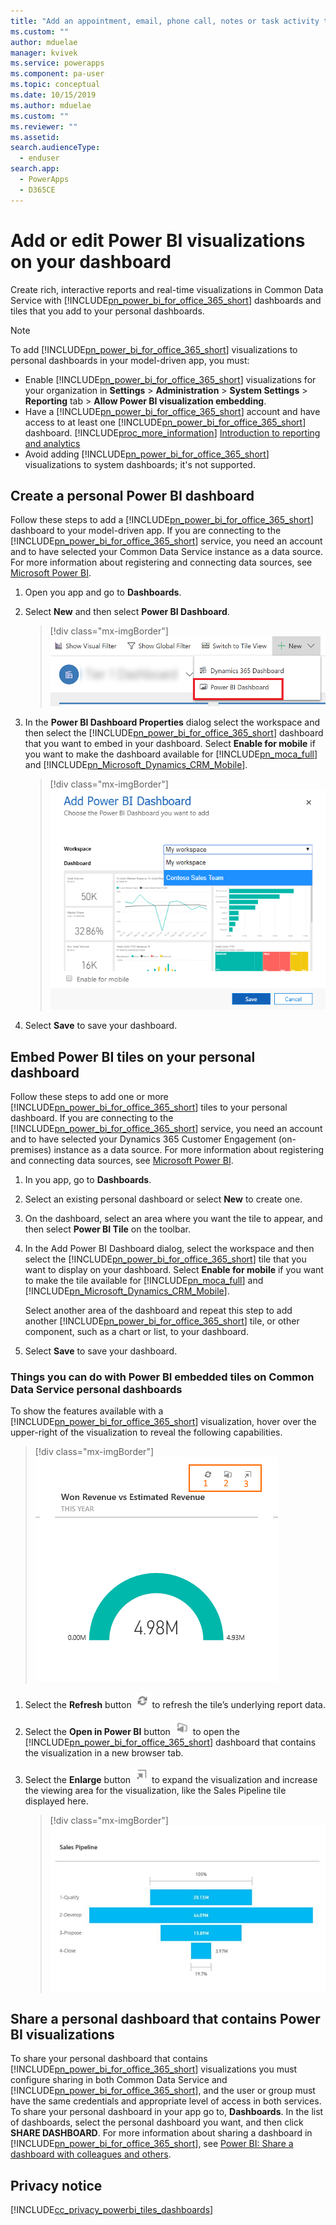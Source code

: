 ```yaml
---
title: "Add an appointment, email, phone call, notes or task activity to the Timeline in a Model-driven app| MicrosoftDocs"
ms.custom: ""
author: mduelae
manager: kvivek
ms.service: powerapps
ms.component: pa-user
ms.topic: conceptual
ms.date: 10/15/2019
ms.author: mduelae
ms.custom: ""
ms.reviewer: ""
ms.assetid: 
search.audienceType: 
  - enduser
search.app: 
  - PowerApps
  - D365CE
---
```


# Add or edit Power BI visualizations on your dashboard

Create rich, interactive reports and real-time visualizations in Common Data Service with [!INCLUDE[pn_power_bi_for_office_365_short](../includes/pn-power-bi-for-office-365-short.md)] dashboards and  tiles that you add  to your personal dashboards.  
  
> [!NOTE]
> To add [!INCLUDE[pn_power_bi_for_office_365_short](../includes/pn-power-bi-for-office-365-short.md)] visualizations to personal dashboards in your model-driven app, you must:  
> 
> - Enable [!INCLUDE[pn_power_bi_for_office_365_short](../includes/pn-power-bi-for-office-365-short.md)] visualizations for your organization in **Settings** > **Administration** > **System Settings** > **Reporting** tab > **Allow Power BI visualization embedding**.  
> - Have a [!INCLUDE[pn_power_bi_for_office_365_short](../includes/pn-power-bi-for-office-365-short.md)] account and have access to at least one [!INCLUDE[pn_power_bi_for_office_365_short](../includes/pn-power-bi-for-office-365-short.md)] dashboard. [!INCLUDE[proc_more_information](../includes/proc-more-information.md)] [Introduction to reporting and analytics](../analytics/reporting-analytics-with-dynamics-365.md)  
> - Avoid adding [!INCLUDE[pn_power_bi_for_office_365_short](../includes/pn-power-bi-for-office-365-short.md)] visualizations to system dashboards; it's not supported.
  

## Create a personal Power BI dashboard
  Follow these steps to add a [!INCLUDE[pn_power_bi_for_office_365_short](../includes/pn-power-bi-for-office-365-short.md)] dashboard to your model-driven app. If you are connecting to the [!INCLUDE[pn_power_bi_for_office_365_short](../includes/pn-power-bi-for-office-365-short.md)] service, you need an account and to have selected your Common Data Service instance as a data source. For more information about registering and connecting data sources, see [Microsoft Power BI](https://powerbi.microsoft.com/).  

1. Open you app and go to **Dashboards**.
  
2. Select **New** and then select **Power BI Dashboard**.  

   
    > [!div class="mx-imgBorder"] 
    > ![Add new Power BI dashboard](media/pbi_1.png "Add bew Power BI dashboard") 

3. In the **Power BI Dashboard Properties** dialog select the workspace and then select the [!INCLUDE[pn_power_bi_for_office_365_short](../includes/pn-power-bi-for-office-365-short.md)] dashboard that you want to embed in your dashboard. Select **Enable for mobile** if you want to make the dashboard available for [!INCLUDE[pn_moca_full](../includes/pn-moca-full.md)] and [!INCLUDE[pn_Microsoft_Dynamics_CRM_Mobile](../includes/pn-dyn-365-phones.md)].

    
    > [!div class="mx-imgBorder"] 
    > ![Add a Power BI tile to your personal dashboard](media/workspace-add-power-bi-dashboard.png "Add a Power BI tile to your personal dashboard") 

4. Select **Save** to save your dashboard.
 
## Embed  Power BI tiles on your personal dashboard  
 Follow these steps to add one or more [!INCLUDE[pn_power_bi_for_office_365_short](../includes/pn-power-bi-for-office-365-short.md)] tiles to your personal dashboard. If you are connecting to the [!INCLUDE[pn_power_bi_for_office_365_short](../includes/pn-power-bi-for-office-365-short.md)] service, you need an account and to have selected your Dynamics 365 Customer Engagement (on-premises) instance as a data source. For more information about registering and connecting data sources, see [Microsoft Power BI](https://powerbi.microsoft.com/).  
  
1. In you app, go to **Dashboards**. 
  
2. Select an existing personal dashboard or select **New** to create one.  
  
3. On the dashboard, select an area  where you want the tile to appear, and then select **Power BI Tile** on the toolbar.  
  
4. In the Add Power BI Dashboard dialog, select the workspace and then select the [!INCLUDE[pn_power_bi_for_office_365_short](../includes/pn-power-bi-for-office-365-short.md)] tile that you want to display on your dashboard. Select **Enable for mobile** if you want to make the tile available for [!INCLUDE[pn_moca_full](../includes/pn-moca-full.md)] and [!INCLUDE[pn_Microsoft_Dynamics_CRM_Mobile](../includes/pn-dyn-365-phones.md)].  
  
     Select another area of the dashboard and repeat this step to add another [!INCLUDE[pn_power_bi_for_office_365_short](../includes/pn-power-bi-for-office-365-short.md)] tile, or other component, such as a chart or list, to your dashboard.  
  
5. Select **Save** to save your dashboard.  
  
  
### Things you can do with Power BI embedded tiles on Common Data Service personal dashboards  
 To show the features available with a [!INCLUDE[pn_power_bi_for_office_365_short](../includes/pn-power-bi-for-office-365-short.md)] visualization, hover over the upper-right of the visualization to reveal the following capabilities.  
  
   > [!div class="mx-imgBorder"] 
   >![Embed Power BI tile features](media/embed-powerbi-tile-features.png "Embed Power BI tile features")  
  
1. Select the **Refresh** button ![Refresh button](media/embed-pbi-tile-refresh-button.png "Refresh button") to refresh the tile’s underlying report data.  
  
2. Select the **Open in Power BI** button ![Open in Power BI button](media/open-in-power-bi.png "Open in Power BI button") to open the [!INCLUDE[pn_power_bi_for_office_365_short](../includes/pn-power-bi-for-office-365-short.md)] dashboard that contains the visualization  in a new browser tab.  
  
3. Select the **Enlarge** button ![Enlarge tile](media/embed-pbi-tile-enlarge-button.png "Enlarge tile") to expand the visualization and increase the viewing area for the visualization, like the Sales Pipeline tile displayed here.  
  
    > [!div class="mx-imgBorder"] 
    >![Enlarged embedded Power BI tile](media/embed-power-bi-tile-features.png "Enlarged embedded Power BI tile")  
  
 
## Share a personal dashboard that contains Power BI visualizations  
 To share your personal dashboard that contains [!INCLUDE[pn_power_bi_for_office_365_short](../includes/pn-power-bi-for-office-365-short.md)] visualizations you must configure sharing in both Common Data Service and [!INCLUDE[pn_power_bi_for_office_365_short](../includes/pn-power-bi-for-office-365-short.md)],  and the user or group must have the same credentials and appropriate level of access  in both services. To share your personal dashboard in your app go to, **Dashboards**. In the list of dashboards, select the personal dashboard you want, and then click **SHARE DASHBOARD**. For more information about sharing a dashboard in [!INCLUDE[pn_power_bi_for_office_365_short](../includes/pn-power-bi-for-office-365-short.md)], see [Power BI: Share a dashboard with colleagues and others](https://powerbi.microsoft.com/documentation/powerbi-service-share-unshare-dashboard/).  
  
<a name="privacy"></a>   
## Privacy notice  
[!INCLUDE[cc_privacy_powerbi_tiles_dashboards](../includes/cc-privacy-powerbi-tiles-dashboards.md)]
  

